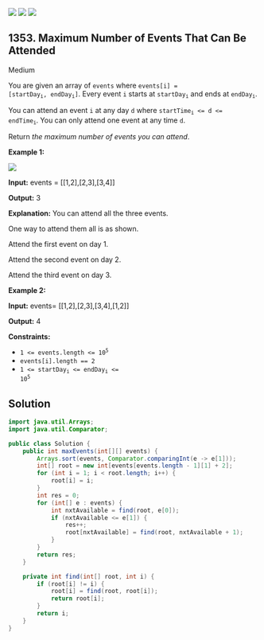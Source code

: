 [![](https://img.shields.io/github/stars/javadev/LeetCode-in-Java?label=Stars&style=flat-square)](https://github.com/javadev/LeetCode-in-Java)
[![](https://img.shields.io/github/forks/javadev/LeetCode-in-Java?label=Fork%20me%20on%20GitHub%20&style=flat-square)](https://github.com/javadev/LeetCode-in-Java/fork)
[![](https://img.shields.io/badge/-LeetCode%20in%20Kotlin-blue?style=flat-square)](https://github.com/javadev/LeetCode-in-Kotlin)

## 1353\. Maximum Number of Events That Can Be Attended

Medium

You are given an array of `events` where <code>events[i] = [startDay<sub>i</sub>, endDay<sub>i</sub>]</code>. Every event `i` starts at <code>startDay<sub>i</sub></code> and ends at <code>endDay<sub>i</sub></code>.

You can attend an event `i` at any day `d` where <code>startTime<sub>i</sub> <= d <= endTime<sub>i</sub></code>. You can only attend one event at any time `d`.

Return _the maximum number of events you can attend_.

**Example 1:**

![](https://assets.leetcode.com/uploads/2020/02/05/e1.png)

**Input:** events = \[\[1,2],[2,3],[3,4]]

**Output:** 3

**Explanation:** You can attend all the three events. 

One way to attend them all is as shown. 

Attend the first event on day 1. 

Attend the second event on day 2. 

Attend the third event on day 3.

**Example 2:**

**Input:** events= [[1,2],[2,3],[3,4],[1,2]]

**Output:** 4

**Constraints:**

*   <code>1 <= events.length <= 10<sup>5</sup></code>
*   `events[i].length == 2`
*   <code>1 <= startDay<sub>i</sub> <= endDay<sub>i</sub> <= 10<sup>5</sup></code>

## Solution

```java
import java.util.Arrays;
import java.util.Comparator;

public class Solution {
    public int maxEvents(int[][] events) {
        Arrays.sort(events, Comparator.comparingInt(e -> e[1]));
        int[] root = new int[events[events.length - 1][1] + 2];
        for (int i = 1; i < root.length; i++) {
            root[i] = i;
        }
        int res = 0;
        for (int[] e : events) {
            int nxtAvailable = find(root, e[0]);
            if (nxtAvailable <= e[1]) {
                res++;
                root[nxtAvailable] = find(root, nxtAvailable + 1);
            }
        }
        return res;
    }

    private int find(int[] root, int i) {
        if (root[i] != i) {
            root[i] = find(root, root[i]);
            return root[i];
        }
        return i;
    }
}
```